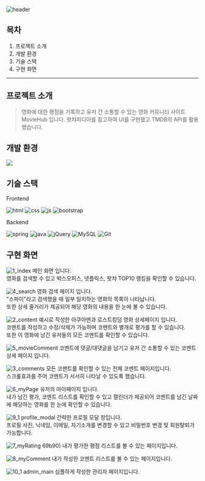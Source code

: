 ![header](https://capsule-render.vercel.app/api?type=rounded&color=gradient&height=200&section=header&text=MovieHub&fontSize=60)

## 목차
1. 프로젝트 소개
2. 개발 환경
3. 기술 스택
4. 구현 화면

---
프로젝트 소개
---

> 영화에 대한 평점을 기록하고 유저 간 소통할 수 있는 영화 커뮤니티 사이트 MovieHub 입니다.
> 왓챠피디아를 참고하여 UI를 구현했고 TMDB의 API를 활용했습니다.


개발 환경
---
![](https://img.shields.io/badge/Windows-0078D6?style=for-the-badge&logo=windows&logoColor=white)
    
기술 스택
---
Frontend

![html](https://img.shields.io/badge/HTML5-E34F26?style=for-the-badge&logo=html5&logoColor=white
) ![css](https://img.shields.io/badge/CSS3-1572B6?style=for-the-badge&logo=css3&logoColor=white) ![js](https://img.shields.io/badge/JavaScript-F7DF1E?style=for-the-badge&logo=JavaScript&logoColor=white) ![bootstrap](https://img.shields.io/badge/Bootstrap-563D7C?style=for-the-badge&logo=bootstrap&logoColor=white)

Backend

![spring](https://img.shields.io/badge/Spring-6DB33F?style=for-the-badge&logo=spring&logoColor=white) ![java](https://img.shields.io/badge/Java-ED8B00?style=for-the-badge&logo=openjdk&logoColor=white) ![jQuery](https://img.shields.io/badge/jQuery-0769AD?style=for-the-badge&logo=jquery&logoColor=white)
![MySQL](https://img.shields.io/badge/MySQL-00000F?style=for-the-badge&logo=mysql&logoColor=white) ![Git](https://img.shields.io/badge/GIT-E44C30?style=for-the-badge&logo=git&logoColor=white
)

구현 화면
---
![1_index](https://github.com/seungHee-cat/MovieHub/assets/141723511/1bbed283-8966-4f85-a29c-c28b41bcbb1c)
메인 화면 입니다.   
영화를 검색할 수 있고 박스오피스, 넷플릭스, 왓챠 TOP10 랭킹을 확인할 수 있습니다.   

![4_search](https://github.com/seungHee-cat/MovieHub/assets/141723511/43b4957c-6cf5-4a92-9ca9-186a6a9a1fd0)
영화 검색 페이지 입니다.   
"스파이"라고 검색했을 때 일부 일치하는 영화의 목록이 나타납니다.   
또한 상세 줄거리가 제공되어 해당 영화의 내용을 한 눈에 볼 수 있습니다.   

![2_content](https://github.com/seungHee-cat/MovieHub/assets/141723511/f2ac4edf-351d-4f46-b916-e197ffaa087d)
예시로 작성한 아쿠아맨과 로스트킹덤 영화 상세페이지 입니다.   
코멘트를 작성하고 수정/삭제가 가능하며 코멘트와 별개로 평가를 할 수 있습니다.   
또한 이 영화에 남긴 유저들의 모든 코멘트를 확인할 수 있습니다.   

![5_movieComment](https://github.com/seungHee-cat/MovieHub/assets/141723511/8e741752-0cb7-46e8-a300-ae1c9941b007)
코멘트에 댓글/대댓글을 남기고 유저 간 소통할 수 있는 코멘트 상세 페이지 입니다.   
   
![3_comments](https://github.com/seungHee-cat/MovieHub/assets/141723511/03ecf5ca-88bc-41a7-a1d1-d6ee14d20a4b)
모든 코멘트를 확인할 수 있는 전체 코멘트 페이지입니다.   
스크롤효과를 주어 코멘트가 서서히 나타날 수 있도록 했습니다.   

![6_myPage](https://github.com/seungHee-cat/MovieHub/assets/141723511/27eb400b-d760-457a-8f7c-50814144797c)
유저의 마이페이지 입니다.   
내가 남긴 평가, 코멘트 리스트를 확인할 수 있고 캘린더가 제공되어 코멘트를 남긴 날짜에 해당하는 영화를 한 눈에 확인할 수 있습니다.   

![9_1 profile_modal](https://github.com/seungHee-cat/MovieHub/assets/141723511/eaf64f44-1a6b-4cab-8cb9-eab71c2fc75c)
간략한 프로필 모달 창입니다.   
프로필 사진, 닉네임, 이메일, 자기소개를 변경할 수 있고 비밀번호 변경 및 회원탈퇴가 가능합니다.   

![7_myRating](https://github.com/seungHee-cat/MovieHub/assets/141723511/4f2d4082-b338-4fe2-b9f2-078481121462)
69b90)
내가 평가한 평점 리스트를 볼 수 있는 페이지입니다.   

![8_myComment](https://github.com/seungHee-cat/MovieHub/assets/141723511/7bc72cd7-1b30-4e6a-9831-601d9e5268c8)
내가 작성한 코멘트 리스트를 볼 수 있는 페이지입니다.   

![10_1 admin_main](https://github.com/seungHee-cat/MovieHub/assets/141723511/7905e713-6324-4949-8f8f-ca9531ef66c9)
심플하게 작성한 관리자 페이지입니다.   
